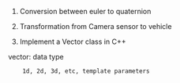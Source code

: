 1. Conversion between euler to quaternion

2. Transformation from Camera sensor to vehicle

3. Implement a Vector class in C++

vector: data type

        1d, 2d, 3d, etc, template parameters

